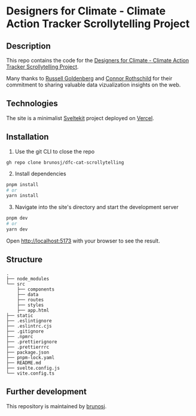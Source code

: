 # Designers for Climate - Climate Action Tracker Scrollytelling Project

## Description

This repo contains the code for the [Designers for Climate - Climate Action Tracker Scrollytelling Project](https://dfc-cat-scrollytelling.vercel.app/).

Many thanks to [Russell Goldenberg](https://github.com/russellgoldenberg) and [Connor Rothschild](https://www.connorrothschild.com/) for their commitment to sharing valuable data vizualization insights on the web.

## Technologies

The site is a minimalist [Sveltekit](https://kit.svelte.dev/) project deployed on [Vercel](https://vercel.com/).

## Installation

1. Use the git CLI to close the repo

```
gh repo clone brunosj/dfc-cat-scrollytelling

```

2. Install dependencies

```bash
pnpm install
# or
yarn install
```

3. Navigate into the site's directory and start the development server

```bash
pnpm dev
# or
yarn dev
```

Open [http://localhost:5173](http://localhost:5173) with your browser to see the result.

## Structure

```
.
├── node_modules
└── src
    ├── components
    ├── data
    ├── routes
    ├── styles
    ├── app.html
├── static
├── .eslintignore
├── .eslintrc.cjs
├── .gitignore
├── .npmrc
├── .prettierignore
├── .prettierrrc
├── package.json
├── pnpm-lock.yaml
├── README.md
├── svelte.config.js
└── vite.config.ts
```

## Further development

This repository is maintained by [brunosj](https://github.com/brunosj).
